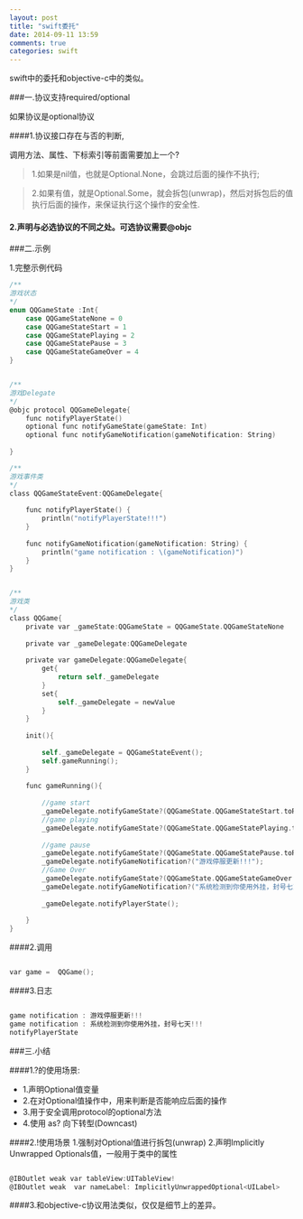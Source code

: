 ```yaml
---
layout: post
title: "swift委托"
date: 2014-09-11 13:59
comments: true
categories: swift
---
```


swift中的委托和objective-c中的类似。

###一.协议支持required/optional

如果协议是optional协议

####1.协议接口存在与否的判断,

 调用方法、属性、下标索引等前面需要加上一个?
 >1.如果是nil值，也就是Optional.None，会跳过后面的操作不执行;
  
 >2.如果有值，就是Optional.Some，就会拆包(unwrap)，然后对拆包后的值执行后面的操作，来保证执行这个操作的安全性.

#### 2.声明与必选协议的不同之处。可选协议需要@objc


###二.示例

1.完整示例代码

```objective-c
/**
游戏状态
*/
enum QQGameState :Int{
    case QQGameStateNone = 0
    case QQGameStateStart = 1
    case QQGameStatePlaying = 2
    case QQGameStatePause = 3
    case QQGameStateGameOver = 4
}


/**
游戏Delegate
*/
@objc protocol QQGameDelegate{
    func notifyPlayerState()
    optional func notifyGameState(gameState: Int)
    optional func notifyGameNotification(gameNotification: String)
    
}

/**
游戏事件类
*/
class QQGameStateEvent:QQGameDelegate{
    
    func notifyPlayerState() {
        println("notifyPlayerState!!!")
    }
    
    func notifyGameNotification(gameNotification: String) {
        println("game notification : \(gameNotification)")
    }
}


/**
游戏类
*/
class QQGame{
    private var _gameState:QQGameState = QQGameState.QQGameStateNone
    
    private var _gameDelegate:QQGameDelegate
    
    private var gameDelegate:QQGameDelegate{
        get{
            return self._gameDelegate
        }
        set{
            self._gameDelegate = newValue
        }
    }
    
    init(){
        
        self._gameDelegate = QQGameStateEvent();
        self.gameRunning();
    }
    
    func gameRunning(){
        
        //game start
        _gameDelegate.notifyGameState?(QQGameState.QQGameStateStart.toRaw());
        //game playing
        _gameDelegate.notifyGameState?(QQGameState.QQGameStatePlaying.toRaw());
        
        //game pause
        _gameDelegate.notifyGameState?(QQGameState.QQGameStatePause.toRaw());
        _gameDelegate.notifyGameNotification?("游戏停服更新!!!");
        //Game Over
        _gameDelegate.notifyGameState?(QQGameState.QQGameStateGameOver.toRaw());
        _gameDelegate.notifyGameNotification?("系统检测到你使用外挂，封号七天!!!");
        
        _gameDelegate.notifyPlayerState();
        
    }
}

```

####2.调用
```objective-c

var game =  QQGame();
```

####3.日志
```objective-c

game notification : 游戏停服更新!!!
game notification : 系统检测到你使用外挂，封号七天!!!
notifyPlayerState

```


###三.小结

####1.?的使用场景:
* 1.声明Optional值变量
* 2.在对Optional值操作中，用来判断是否能响应后面的操作
* 3.用于安全调用protocol的optional方法
* 4.使用 as? 向下转型(Downcast)

####2.!使用场景
1.强制对Optional值进行拆包(unwrap)
2.声明Implicitly Unwrapped Optionals值，一般用于类中的属性

```objective-c

@IBOutlet weak var tableView:UITableView!
@IBOutlet weak  var nameLabel: ImplicitlyUnwrappedOptional<UILabel>

```

####3.和objective-c协议用法类似，仅仅是细节上的差异。

